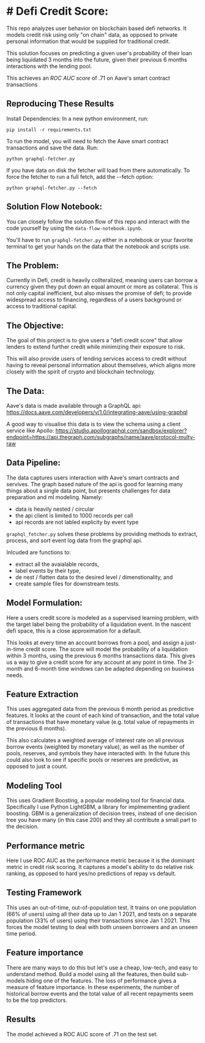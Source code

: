 # # Defi Credit Score: 

This repo analyzes user behavior on blockchain based defi networks. It models credit risk using only "on chain" data, as opposed to private personal information that would be supplied for traditional credit. 

This solution focuses on predicting a given user's probability of their loan being liquidated 3 months into the future, given their previous 6 months interactions with the lending pool. 

This achieves an _ROC AUC score_ of .71 on Aave's smart contract transactions

## Reproducing These Results

Install Dependencies: In a new python environment, run:

`pip install -r requirements.txt`

To run the model, you will need to fetch the Aave smart contract transactions and save the data. Run:

`python graphql-fetcher.py`

If you have data on disk the fetcher will load from there automatically. To force the fetcher to run a full fetch, add the --fetch option:

`python graphql-fetcher.py --fetch`


## Solution Flow Notebook:

You can  closely follow the solution flow of this repo and interact with the code yourself by using the `data-flow-notebook.ipynb`. 

You'll have to run `graphql-fetcher.py` either in a notebook or your favorite terminal to get your hands on the data that the notebook and scripts use. 

## The Problem: 

Currently in Defi, credit is heavily collteralized, meaning users can borrow a currency given they put down an equal amount or more as collateral. This is not only capital inefficient, but also misses the promise of defi; to provide widespread access to financing, regardless of a users background or access to traditional capital. 

## The Objective:

The goal of this project is to give users a "defi credit score" that allow lenders to extend further credit while minimizing their exposure to risk. 

This will also provide users of lending services access to credit without having to reveal personal information about themselves, which aligns more closely with the spirit of crypto and blockchain technology. 

## The Data: 

Aave's data is made available through a GraphQL api:
https://docs.aave.com/developers/v/1.0/integrating-aave/using-graphql

A good way to visualise this data is to view the schema using a client service like Apollo: 
https://studio.apollographql.com/sandbox/explorer?endpoint=https://api.thegraph.com/subgraphs/name/aave/protocol-multy-raw


## Data Pipeline:

The data captures users interaction with Aave's smart contracts and servives. The graph based nature of the api is good for learning many things about a single data point, but presents challenges for data preparation and ml modeling. Namely:

- data is heavily nested / circular
- the api client is limited to 1000 records per call
- api records are not labled explicity by event type

`graphql_fetcher.py` solves these problems by providing methods to extract, process, and sort event log data from the graphql api. 

Inlcuded are functions to: 

- extract all the avaialable records, 
- label events by their type, 
- de nest / flatten data to the desired level / dimenstionality, and  
- create sample files for downstream tests.  


## Model Formulation: 

Here a users credit score is modeled as a supervised learning problem, with the target label being the probability of a liquidation event. In the nascent defi space, this is a close approximation for a default. 

This looks at every time an account borrows from a pool, and assign a just-in-time credit 
score. The score will model the probability of a liquidation within 3 months, using the previous 6 months transactions data. This gives us a way to give a credit score for any account at any point in time. The 3-month and 6-month time windows can be adapted depending on business needs.


## Feature Extraction

This uses aggregated data from the previous 6 month period as predictive features. It looks at the count of each kind of transaction, and the total value of transactions that have monetary value (e.g. total value of repayments in the previous 6 months). 

This also calculates a weighted average of interest rate on all previous borrow events (weighted by monetary value), as well as the number of pools, reserves, and symbols they have interacted with. In the future this could also look to see if specific pools or reserves are predictive, as opposed to just a count.

## Modeling Tool

This uses Gradient Boosting, a popular modeling tool for financial data. Specifically I use Python LightGBM, a library for implmementing gradient boosting. GBM is a generalization of decision trees, instead of one decision tree you have many (in this case 200) and they all contribute a small part to the decision.


## Performance metric

Here I use ROC AUC as the performance metric because it is the dominant metric in credit risk scoring. It captures a model's ability to do relative risk ranking, as opposed to hard yes/no predictions of repay vs default.

## Testing Framework

This uses an out-of-time, out-of-population test. It trains on one population (66% of users) using all their data up to Jan 1 2021, and tests on a separate population (33% of users) using their transactions since Jan 1 2021. This forces the model testing to deal with both unseen borrowers and an unseen time period.

## Feature importance

There are many ways to do this but let's use a cheap, low-tech, and easy to understand method. Build a model using all the features, then build sub-models hiding one of the features. The loss of performance gives a measure of feature importance. In these experiments, the number of historical borrow events and the total value of all recent repayments seem to be the top predictors.

## Results

The model achieved a ROC AUC score of .71 on the test set.    

